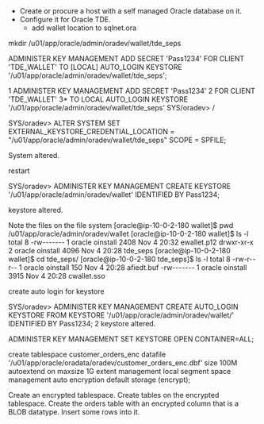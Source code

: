 ##
- Create or procure a host with a self managed Oracle database on it.
- Configure it for Oracle TDE.
  - add wallet location to sqlnet.ora


mkdir /u01/app/oracle/admin/oradev/wallet/tde_seps

ADMINISTER KEY MANAGEMENT ADD SECRET 'Pass1234'
FOR CLIENT 'TDE_WALLET'
TO [LOCAL] AUTO_LOGIN KEYSTORE '/u01/app/oracle/admin/oradev/wallet/tde_seps';

  1  ADMINISTER KEY MANAGEMENT ADD SECRET 'Pass1234'
  2  FOR CLIENT 'TDE_WALLET'
  3* TO LOCAL AUTO_LOGIN KEYSTORE '/u01/app/oracle/admin/oradev/wallet/tde_seps'
SYS/oradev> /

SYS/oradev> ALTER SYSTEM SET EXTERNAL_KEYSTORE_CREDENTIAL_LOCATION = "/u01/app/oracle/admin/oradev/wallet/tde_seps" SCOPE = SPFILE;

System altered.

restart

SYS/oradev> ADMINISTER KEY MANAGEMENT CREATE KEYSTORE '/u01/app/oracle/admin/oradev/wallet' IDENTIFIED BY Pass1234;

keystore altered.

Note the files on the file system
[oracle@ip-10-0-2-180 wallet]$ pwd
/u01/app/oracle/admin/oradev/wallet
[oracle@ip-10-0-2-180 wallet]$ ls -l
total 8
-rw------- 1 oracle oinstall 2408 Nov  4 20:32 ewallet.p12
drwxr-xr-x 2 oracle oinstall 4096 Nov  4 20:28 tde_seps
[oracle@ip-10-0-2-180 wallet]$ cd tde_seps/
[oracle@ip-10-0-2-180 tde_seps]$ ls -l
total 8
-rw-r--r-- 1 oracle oinstall  150 Nov  4 20:28 afiedt.buf
-rw------- 1 oracle oinstall 3915 Nov  4 20:28 cwallet.sso

create auto login for keystore

SYS/oradev> ADMINISTER KEY MANAGEMENT CREATE AUTO_LOGIN KEYSTORE FROM KEYSTORE
'/u01/app/oracle/admin/oradev/wallet/' IDENTIFIED BY Pass1234;
  2
keystore altered.

ADMINISTER KEY MANAGEMENT SET KEYSTORE OPEN CONTAINER=ALL;

create tablespace customer_orders_enc 
datafile '/u01/app/oracle/oradata/oradev/customer_orders_enc.dbf' 
size 100M autoextend on maxsize 1G extent management
local segment
space management
auto encryption default storage (encrypt);




Create an encrypted tablespace.
Create tables on the encrypted tablespace.
Create the orders table with an encrypted column that is a BLOB datatype.
Insert some rows into it.




